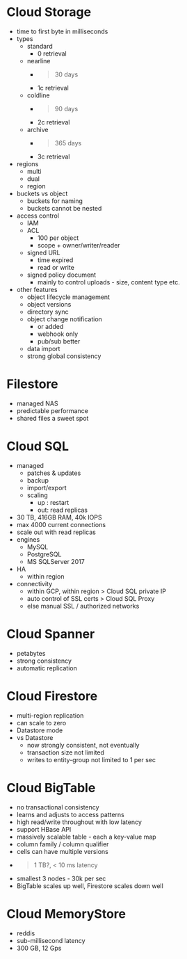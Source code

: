 # Cloud Storage
* time to first byte in milliseconds
* types
  * standard
    * 0 retrieval
  * nearline
    * > 30 days
    * 1c retrieval
  * coldline
    * > 90 days
    * 2c retrieval
  * archive
    * > 365 days
    * 3c retrieval 
* regions
  * multi
  * dual
  * region
* buckets vs object
  * buckets for naming
  * buckets cannot be nested
* access control
  * IAM
  * ACL
    * 100 per object
    * scope + owner/writer/reader
  * signed URL
    * time expired
    * read or write
  * signed policy document
    * mainly to control uploads - size, content type etc.
* other features
  * object lifecycle management
  * object versions
  * directory sync
  * object change notification
    * or added
    * webhook only
    * pub/sub better
  * data import
  * strong global consistency

# Filestore
* managed NAS
* predictable performance
* shared files a sweet spot

# Cloud SQL
* managed
  * patches & updates
  * backup
  * import/export
  * scaling
    * up : restart
    * out: read replicas
* 30 TB, 416GB RAM, 40k IOPS
* max 4000 current connections
* scale out with read replicas
* engines
  * MySQL
  * PostgreSQL
  * MS SQLServer 2017
* HA
  * within region 
* connectivity
  * within GCP, within region > Cloud SQL private IP
  * auto control of SSL certs > Cloud SQL Proxy
  * else manual SSL / authorized networks

# Cloud Spanner
* petabytes
* strong consistency
* automatic replication

# Cloud Firestore
* multi-region replication
* can scale to zero
* Datastore mode
* vs Datastore
  * now strongly consistent, not eventually
  * transaction size not limited
  * writes to entity-group not limited to 1 per sec

# Cloud BigTable
* no transactional consistency
* learns and adjusts to access patterns
* high read/write throughout with low latency
* support HBase API
* massively scalable table - each a key-value map
* column family / column qualifier 
* cells can have multiple versions
* > 1 TB?, < 10 ms latency
* smallest 3 nodes - 30k per sec
* BigTable scales up well, Firestore scales down well

# Cloud MemoryStore
* reddis
* sub-millisecond latency
* 300 GB, 12 Gps